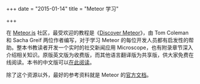 +++
date = "2015-01-14"
title = "Meteor 学习"

+++

在 [Meteor.js](https://www.meteor.com) 社区，最受欢迎的教程是《[Discover Meteor](https://www.discovermeteor.com)》，由 Tom Coleman 和 Sacha Greif 两位作者编写，对于学习 Meteor 的每位开发人员都有启发性的帮助。整本书教读者开发一个实时的社交新闻应用 Microscope，也有附录章节深入介绍相关知识。原版英文版为收费版，而其他语言翻译版为共享版，供大家免费在线阅读。本书的中文版可以[在此阅读](http://zh.discovermeteor.com/)。

除了这个资源以外，最好的参考资料就是 Meteor 的[官方文档](http://docs.meteor.com/)。
